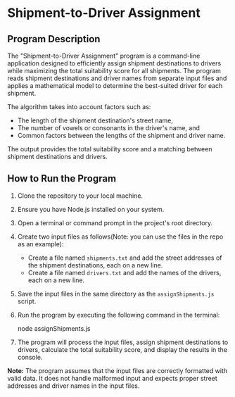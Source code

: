 # Shipment-to-Driver Assignment

## Program Description

The "Shipment-to-Driver Assignment" program is a command-line application designed to efficiently assign shipment destinations to drivers while maximizing the total suitability score for all shipments. The program reads shipment destinations and driver names from separate input files and applies a mathematical model to determine the best-suited driver for each shipment.

The algorithm takes into account factors such as:

- The length of the shipment destination's street name,
- The number of vowels or consonants in the driver's name, and
- Common factors between the lengths of the shipment and driver name.

The output provides the total suitability score and a matching between shipment destinations and drivers.

## How to Run the Program

1. Clone the repository to your local machine.

2. Ensure you have Node.js installed on your system.

3. Open a terminal or command prompt in the project's root directory.

4. Create two input files as follows(Note: you can use the files in the repo as an example):

   - Create a file named `shipments.txt` and add the street addresses of the shipment destinations, each on a new line.
   - Create a file named `drivers.txt` and add the names of the drivers, each on a new line.

5. Save the input files in the same directory as the `assignShipments.js` script.

6. Run the program by executing the following command in the terminal:

   node assignShipments.js

7. The program will process the input files, assign shipment destinations to drivers, calculate the total suitability score, and display the results in the console.

**Note:** The program assumes that the input files are correctly formatted with valid data. It does not handle malformed input and expects proper street addresses and driver names in the input files.
